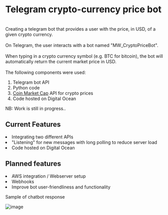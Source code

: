 <H1>Telegram crypto-currency price bot</h1>
<br>
Creating a telegram bot that provides a user with the price, in USD, of a given crypto currency.
<br>
<br>
On Telegram, the user interacts with a bot named "MW_CryptoPriceBot". 
<br>
<br>
When typing in a crypto currency symbol (e.g. BTC for bitcoin), the bot will automatically return the current market price in USD. 
<br>
<br>
The following components were used:
<ol> 
	<li>Telegram bot API</li>
	<li>Python code</li>
	<li>
		<a href="https://coinmarketcap.com/">Coin Market Cap</a> API for crypto prices
	</li>
	<li>Code hosted on Digital Ocean</li>
</ol>  

<p>NB: Work is still in progress..</p>

<h2>Current Features</h2>
</ul>
	<li>Integrating two different APIs</li>
	<li>"Listening" for new messages with long polling to reduce server load</li>
	<li>Code hosted on Digital Ocean</li>

</ul>

<h2>Planned features</h2>
</ul>
	<li>AWS integration / Webserver setup</li>
	<li>Webhooks</li>
	<li>Improve bot user-friendliness and functionality</li>

</ul>


Sample of chatbot response



![image](https://user-images.githubusercontent.com/10943995/116616399-f7798400-a93c-11eb-8d25-e1445ee83514.png)

